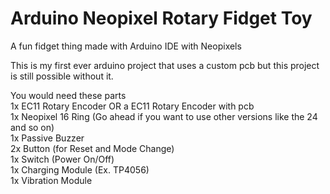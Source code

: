 # Arduino Neopixel Rotary Fidget Toy
A fun fidget thing made with Arduino IDE with Neopixels

This is my first ever arduino project that uses a custom pcb but this project is still possible without it.

You would need these parts  
1x EC11 Rotary Encoder OR a EC11 Rotary Encoder with pcb  
1x Neopixel 16 Ring (Go ahead if you want to use other versions like the 24 and so on)  
1x Passive Buzzer  
2x Button (for Reset and Mode Change)  
1x Switch (Power On/Off)  
1x Charging Module (Ex. TP4056)  
1x Vibration Module  
